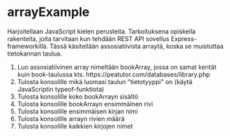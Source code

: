 # arrayExample

Harjoitellaan JavaScript kielen perusteita. Tarkoituksena opiskella rakenteita, joita tarvitaan kun tehdään REST API sovellus Express-frameworkillä. Tässä käsitellään assosiatiivista arraytä, koska se muistuttaa tietokannan taulua.

<ol>
<li>Luo assosiatiivinen array nimeltään bookArray, jossa on samat kentät kuin book-taulussa kts. <a htef="https://peatutor.com/databases/library.php" target="_blank">https://peatutor.com/databases/library.php</a>
 </li>
<li>Tulosta konsolille mikä luomasi taulun "tietotyyppi" on (käytä JavaScriptin typeof-funktiota)</li>
<li>Tulosta konsolille koko bookArrayn sisältö</li>
<li>Tulosta konsolille bookArrayn ensimmäinen rivi</li>
<li>Tulosta konsolille ensimmäisen kirjan nimi</li>
<li>Tulosta konsolille arrayn rivien määrä</li>
<li>Tulosta konsolille kaikkien kirjojen nimet</li>
</ol>